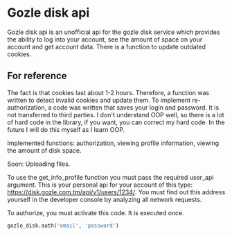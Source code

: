 # Gozle disk api
Gozle disk api is an unofficial api for the gozle disk service which provides the ability to log into your account, see the amount of space on your account and get account data. There is a function to update outdated cookies.

## For reference
The fact is that cookies last about 1-2 hours. Therefore, a function was written to detect invalid cookies and update them. To implement re-authorization, a code was written that saves your login and password. It is not transferred to third parties.
I don't understand OOP well, so there is a lot of hard code in the library, if you want, you can correct my hard code. In the future I will do this myself as I learn OOP.

Implemented functions: authorization, viewing profile information, viewing the amount of disk space.

Soon:
Uploading files.

To use the get_info_profile function you must pass the required user_api argument. This is your personal api for your account of this type: https://disk.gozle.com.tm/api/v1/users/1234/. You must find out this address yourself in the developer console by analyzing all network requests.

To authorize, you must activate this code. It is executed once.

```python
gozle_disk.auth('email', 'password')
```
